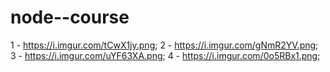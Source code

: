 # node--course
1 - https://i.imgur.com/tCwX1jy.png;
2 - https://i.imgur.com/gNmR2YV.png;
3 - https://i.imgur.com/uYF63XA.png;
4 - https://i.imgur.com/0o5RBx1.png;
